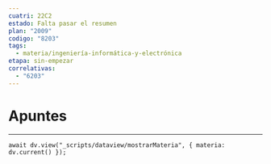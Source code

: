 ```yaml
---
cuatri: 22C2
estado: Falta pasar el resumen
plan: "2009"
codigo: "8203"
tags:
  - materia/ingeniería-informática-y-electrónica
etapa: sin-empezar
correlativas:
  - "6203"
---
```

# Apuntes 
---
```dataviewjs
await dv.view("_scripts/dataview/mostrarMateria", { materia: dv.current() });
```